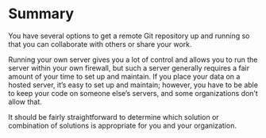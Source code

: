 # Summary
You have several options to get a remote Git repository up and running so that you can collaborate
with others or share your work.

Running your own server gives you a lot of control and allows you to run the server within your
own firewall, but such a server generally requires a fair amount of your time to set up and
maintain. If you place your data on a hosted server, it’s easy to set up and maintain; however, you
have to be able to keep your code on someone else’s servers, and some organizations don’t allow
that.

It should be fairly straightforward to determine which solution or combination of solutions is
appropriate for you and your organization.
